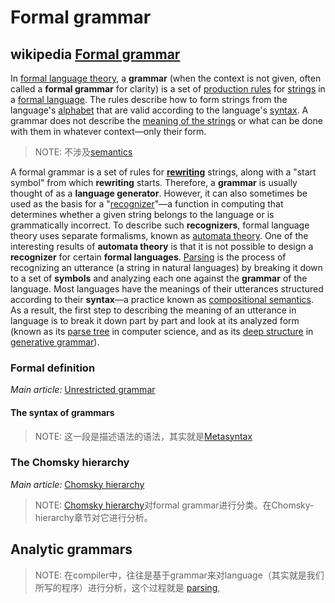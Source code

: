 # Formal grammar



## wikipedia [Formal grammar](https://en.wikipedia.org/wiki/Formal_grammar)

In [formal language theory](https://en.wikipedia.org/wiki/Formal_language), a **grammar** (when the context is not given, often called a **formal grammar** for clarity) is a set of [production rules](https://en.wikipedia.org/wiki/Production_(computer_science)) for [strings](https://en.wikipedia.org/wiki/String_(computer_science)) in a [formal language](https://en.wikipedia.org/wiki/Formal_language). The rules describe how to form strings from the language's [alphabet](https://en.wikipedia.org/wiki/Alphabet_(computer_science)) that are valid according to the language's [syntax](https://en.wikipedia.org/wiki/Syntax_(programming_languages)). A grammar does not describe the [meaning of the strings](https://en.wikipedia.org/wiki/Semantics) or what can be done with them in whatever context—only their form.

> NOTE: 不涉及[semantics](https://en.wikipedia.org/wiki/Semantics)

A formal grammar is a set of rules for [**rewriting**](https://en.wikipedia.org/wiki/Rewriting) strings, along with a "start symbol" from which **rewriting** starts. Therefore, a **grammar** is usually thought of as a **language generator**. However, it can also sometimes be used as the basis for a "[recognizer](https://en.wikipedia.org/wiki/Recognizer)"—a function in computing that determines whether a given string belongs to the language or is grammatically incorrect. To describe such **recognizers**, formal language theory uses separate formalisms, known as [automata theory](https://en.wikipedia.org/wiki/Automata_theory). One of the interesting results of **automata theory** is that it is not possible to design a **recognizer** for certain **formal languages**. [Parsing](https://en.wikipedia.org/wiki/Parsing) is the process of recognizing an utterance (a string in natural languages) by breaking it down to a set of **symbols** and analyzing each one against the **grammar** of the language. Most languages have the meanings of their utterances structured according to their **syntax**—a practice known as [compositional semantics](https://en.wikipedia.org/wiki/Compositional_semantics). As a result, the first step to describing the meaning of an utterance in language is to break it down part by part and look at its analyzed form (known as its [parse tree](https://en.wikipedia.org/wiki/Parse_tree) in computer science, and as its [deep structure](https://en.wikipedia.org/wiki/Deep_structure_and_surface_structure) in [generative grammar](https://en.wikipedia.org/wiki/Generative_grammar)).

### Formal definition

*Main article:* [Unrestricted grammar](https://en.wikipedia.org/wiki/Unrestricted_grammar)

#### The syntax of grammars

> NOTE: 这一段是描述语法的语法，其实就是[Metasyntax](https://en.wikipedia.org/wiki/Metasyntax)

### The Chomsky hierarchy

*Main article:* [Chomsky hierarchy](https://en.wikipedia.org/wiki/Chomsky_hierarchy)

> NOTE: [Chomsky hierarchy](https://en.wikipedia.org/wiki/Chomsky_hierarchy)对formal grammar进行分类。在Chomsky-hierarchy章节对它进行分析。



## Analytic grammars

> NOTE: 在compiler中，往往是基于grammar来对language（其实就是我们所写的程序）进行分析，这个过程就是 [parsing](https://en.wikipedia.org/wiki/Parsing_algorithm), 



